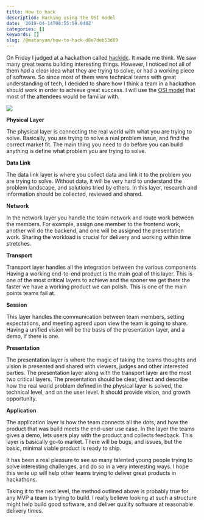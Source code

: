```yaml
---
title: How to hack
description: Hacking using the OSI model
date: '2019-04-14T08:55:59.940Z'
categories: []
keywords: []
slug: /@matanyam/how-to-hack-d8e7deb53d89
---
```


On Friday I judged at a hackathon called [hackidc](http://2019.hackidc.com/). It made me think. We saw many great teams building interesting things. However, I noticed not all of them had a clear idea what they are trying to solve, or had a working piece of software. So since most of them were technical teams with great understanding of tech, I decided to share how I think a team in a hackathon should work in order to achieve great success. I will use the [OSI model](https://en.wikipedia.org/wiki/OSI_model) that most of the attendees would be familiar with.

![](img/1__bTeu2jN__nepL1YHSldwPdg.png)

**Physical Layer**

The physical layer is connecting the real world with what you are trying to solve. Basically, you are trying to solve a real problem issue, and find the correct market fit. The main thing you need to do before you can build anything is define what problem you are trying to solve.

**Data Link**

The data link layer is where you collect data and link it to the problem you are trying to solve. Without data, it will be very hard to understand the problem landscape, and solutions tried by others. In this layer, research and information should be collected, reviewed and shared.

**Network**

In the network layer you handle the team network and route work between the members. For example, assign one member to the frontend work, another will do the backend, and one will be assigned the presentation work. Sharing the workload is crucial for delivery and working within time stretches.

**Transport**

Transport layer handles all the integration between the various components. Having a working end-to-end product is the main goal of this layer. This is one of the most critical layers to achieve and the sooner we get there the faster we have a working product we can polish. This is one of the main points teams fail at.

**Session**

This layer handles the communication between team members, setting expectations, and meeting agreed upon view the team is going to share. Having a unified vision will be the basis of the presentation layer, and a demo, if there is one.

**Presentation**

The presentation layer is where the magic of taking the teams thoughts and vision is presented and shared with viewers, judges and other interested parties. The presentation layer along with the transport layer are the most two critical layers. The presentation should be clear, direct and describe how the real world problem defined in the physical layer is solved, the technical level, and on the user level. It should provide vision, and growth opportunity.

**Application**

The application layer is how the team connects all the dots, and how the product that was build meets the end-user use case. In the layer the teams gives a demo, lets users play with the product and collects feedback. This layer is basically go-to market. There will be bugs, and issues, but the basic, minimal viable product is ready to ship.

It has been a real pleasure to see so many talented young people trying to solve interesting challenges, and do so in a very interesting ways. I hope this write up will help other teams trying to deliver great products in hackathons.

Taking it to the next level, the method outlined above is probably true for any MVP a team is trying to build. I really believe looking at such a structure might help build good software, and deliver quality software at reasonable delivery times.
